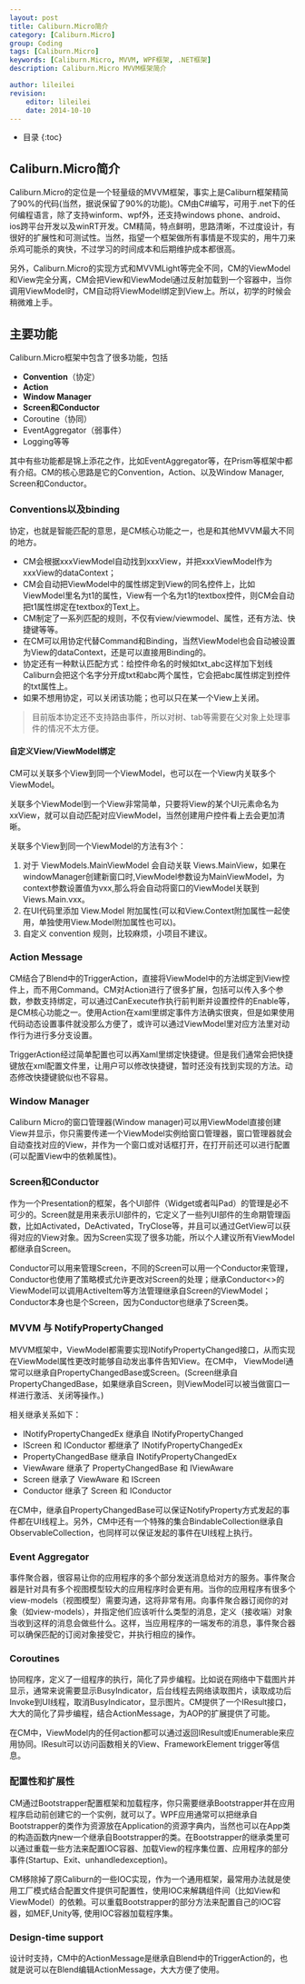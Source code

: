 ```yaml
---
layout: post
title: Caliburn.Micro简介
category: [Caliburn.Micro]
group: Coding
tags: [Caliburn.Micro]
keywords: [Caliburn.Micro, MVVM, WPF框架, .NET框架]
description: Caliburn.Micro MVVM框架简介

author: lileilei
revision:
    editor: lileilei
    date: 2014-10-10
---
```


+ 目录
{:toc}

## Caliburn.Micro简介
Caliburn.Micro的定位是一个轻量级的MVVM框架，事实上是Caliburn框架精简了90%的代码(当然，据说保留了90%的功能)。CM由C#编写，可用于.net下的任何编程语言，除了支持winform、wpf外，还支持windows phone、android、ios跨平台开发以及winRT开发。CM精简，特点鲜明，思路清晰，不过度设计，有很好的扩展性和可测试性。当然，指望一个框架做所有事情是不现实的，用牛刀来杀鸡可能杀的爽快，不过学习的时间成本和后期维护成本都很高。

另外，Caliburn.Micro的实现方式和MVVMLight等完全不同，CM的ViewModel和View完全分离，CM会把View和ViewModel通过反射加载到一个容器中，当你调用ViewModel时，CM自动将ViewModel绑定到View上。所以，初学的时候会稍微难上手。

## 主要功能
Caliburn.Micro框架中包含了很多功能，包括

+ **Convention**（协定）
+ **Action**
+ **Window Manager**
+ **Screen和Conductor**
+ Coroutine（协同）
+ EventAggregator（弱事件）
+ Logging等等

其中有些功能都是锦上添花之作，比如EventAggregator等，在Prism等框架中都有介绍。CM的核心思路是它的Convention，Action、以及Window Manager, Screen和Conductor。

### Conventions以及binding
协定，也就是智能匹配的意思，是CM核心功能之一，也是和其他MVVM最大不同的地方。

+ CM会根据xxxViewModel自动找到xxxView，并把xxxViewModel作为xxxView的dataContext；
+ CM会自动把ViewModel中的属性绑定到View的同名控件上，比如ViewModel里名为t1的属性，View有一个名为t1的textbox控件，则CM会自动把t1属性绑定在textbox的Text上。
+ CM制定了一系列匹配的规则，不仅有view/viewmodel、属性，还有方法、快捷键等等。
+ 在CM可以用协定代替Command和Binding，当然ViewModel也会自动被设置为View的dataContext，还是可以直接用Binding的。
+ 协定还有一种默认匹配方式：给控件命名的时候如txt_abc这样加下划线Caliburn会把这个名字分开成txt和abc两个属性，它会把abc属性绑定到控件的txt属性上。
+ 如果不想用协定，可以关闭该功能；也可以只在某一个View上关闭。

> 目前版本协定还不支持路由事件，所以对树、tab等需要在父对象上处理事件的情况不太方便。

#### 自定义View/ViewModel绑定
CM可以关联多个View到同一个ViewModel，也可以在一个View内关联多个ViewModel。

关联多个ViewModel到一个View非常简单，只要将View的某个UI元素命名为xxView，就可以自动匹配对应ViewModel，当然创建用户控件看上去会更加清晰。

关联多个View到同一个ViewModel的方法有3个：

1. 对于 ViewModels.MainViewModel 会自动关联 Views.MainView，如果在windowManager创建新窗口时,ViewModel参数设为MainViewModel，为context参数设置值为vxx,那么将会自动将窗口的ViewModel关联到Views.Main.vxx。
2. 在UI代码里添加 View.Model 附加属性(可以和View.Context附加属性一起使用，单独使用View.Model附加属性也可以)。
3. 自定义 convention 规则，比较麻烦，小项目不建议。

### Action Message
CM结合了Blend中的TriggerAction，直接将ViewModel中的方法绑定到View控件上，而不用Command。CM对Action进行了很多扩展，包括可以传入多个参数，参数支持绑定，可以通过CanExecute作执行前判断并设置控件的Enable等，是CM核心功能之一。使用Action在xaml里绑定事件方法确实很爽，但是如果使用代码动态设置事件就没那么方便了，或许可以通过ViewModel里对应方法里对动作行为进行多分支设置。

TriggerAction经过简单配置也可以再Xaml里绑定快捷键。但是我们通常会把快捷键放在xml配置文件里，让用户可以修改快捷键，暂时还没有找到实现的方法。动态修改快捷键貌似也不容易。

### Window Manager
Caliburn Micro的窗口管理器(Window manager)可以用ViewModel直接创建View并显示，你只需要传递一个ViewModel实例给窗口管理器，窗口管理器就会自动查找对应的View，并作为一个窗口或对话框打开，在打开前还可以进行配置(可以配置View中的依赖属性)。

### Screen和Conductor
作为一个Presentation的框架，各个UI部件（Widget或者叫Pad）的管理是必不可少的。Screen就是用来表示UI部件的，它定义了一些列UI部件的生命期管理函数，比如Activated，DeActivated，TryClose等，并且可以通过GetView可以获得对应的View对象。因为Screen实现了很多功能，所以个人建议所有ViewModel都继承自Screen。

Conductor可以用来管理Screen，不同的Screen可以用一个Conductor来管理，Conductor也使用了策略模式允许更改对Screen的处理；继承Conductor<>的ViewModel可以调用ActiveItem等方法管理继承自Screen的ViewModel；Conductor本身也是个Screen，因为Conductor也继承了Screen类。

### MVVM 与 NotifyPropertyChanged
MVVM框架中，ViewModel都需要实现INotifyPropertyChanged接口，从而实现在ViewModel属性更改时能够自动发出事件告知View。在CM中， ViewModel通常可以继承自PropertyChangedBase或Screen。(Screen继承自PropertyChangedBase，如果继承自Screen，则ViewModel可以被当做窗口一样进行激活、关闭等操作。)

相关继承关系如下：

+ INotifyPropertyChangedEx 继承自 INotifyPropertyChanged
+ IScreen 和 IConductor 都继承了 INotifyPropertyChangedEx
+ PropertyChangedBase 继承自 INotifyPropertyChangedEx
+ ViewAware 继承了 PropertyChangedBase 和 IViewAware
+ Screen 继承了 ViewAware 和 IScreen
+ Conductor 继承了 Screen 和 IConductor

在CM中，继承自PropertyChangedBase可以保证NotifyProperty方式发起的事件都在UI线程上。另外，CM中还有一个特殊的集合BindableCollection继承自ObservableCollection，也同样可以保证发起的事件在UI线程上执行。

### Event Aggregator
事件聚合器，很容易让你的应用程序的多个部分发送消息给对方的服务。事件聚合器是针对具有多个视图模型较大的应用程序时会更有用。当你的应用程序有很多个view-models（视图模型）需要沟通，这将非常有用。向事件聚合器订阅你的对象（如view-models），并指定他们应该听什么类型的消息，定义（接收端）对象当收到这样的消息会做些什么。这样，当应用程序的一端发布的消息，事件聚合器可以确保匹配的订阅对象接受它，并执行相应的操作。

### Coroutines
协同程序，定义了一组程序的执行，简化了异步编程。比如说在网络中下载图片并显示，通常来说需要显示BusyIndicator，后台线程去网络读取图片，读取成功后Invoke到UI线程，取消BusyIndicator，显示图片。CM提供了一个IResult接口，大大的简化了异步编程，结合ActionMessage，为AOP的扩展提供了可能。

在CM中，ViewModel内的任何action都可以通过返回IResult或IEnumerable<IResult>来应用协同。IResult可以访问函数相关的View、FrameworkElement trigger等信息。

### 配置性和扩展性
CM通过Bootstrapper配置框架和加载程序，你只需要继承Bootstrapper并在应用程序启动前创建它的一个实例，就可以了。WPF应用通常可以把继承自Bootstrapper的类作为资源放在Application的资源字典内，当然也可以在App类的构造函数内new一个继承自Bootstrapper的类。在Bootstrapper的继承类里可以通过重载一些方法来配置IOC容器、加载View的程序集位置、应用程序的部分事件(Startup、Exit、unhandledexception)。

CM移除掉了原Caliburn的一些IOC实现，作为一个通用框架，最常用办法就是使用工厂模式结合配置文件提供可配置性，使用IOC来解耦组件间（比如View和ViewModel）的依赖。可以重载Bootstrapper的部分方法来配置自己的IOC容器，如MEF,Unity等, 使用IOC容器加载程序集。

### Design-time support
设计时支持，CM中的ActionMessage是继承自Blend中的TriggerAction的，也就是说可以在Blend编辑ActionMessage，大大方便了使用。

